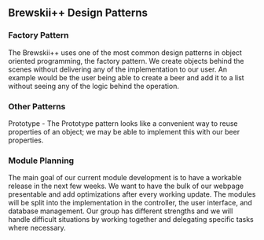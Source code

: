 ## Brewskii++ Design Patterns
	
### Factory Pattern

The Brewskii++ uses one of the most common design patterns in object oriented programming, the factory pattern. We create objects behind the scenes without delivering any of the implementation to our user. An example would be the user being able to create a beer and add it to a list without seeing any of the logic behind the operation.  

### Other Patterns

Prototype - The Prototype pattern looks like a convenient way to reuse properties of an object; we may be able to implement this with our beer properties.
	
### Module Planning

The main goal of our current module development is to have a workable release in the next few weeks.  We want to have the bulk of our webpage presentable and add optimizations after every working update.  The modules will be split into the implementation in the controller, the user interface, and database management.  Our group has different strengths and we will handle difficult situations by working together and delegating specific tasks where necessary.
